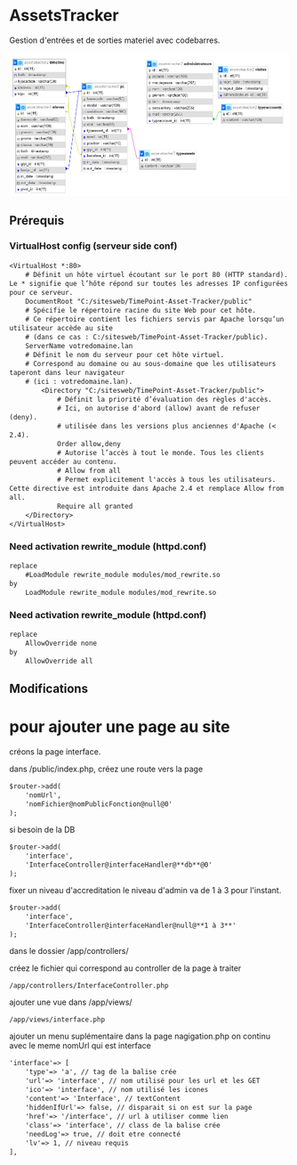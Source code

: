 # AssetsTracker

Gestion d'entrées et de sorties materiel avec codebarres.

![Mon Image](./bdd_assetstracker_v5.png "Shema de la base de données relationelle.")

## Prérequis
### VirtualHost config (serveur side conf)

    <VirtualHost *:80>
        # Définit un hôte virtuel écoutant sur le port 80 (HTTP standard). Le * signifie que l’hôte répond sur toutes les adresses IP configurées pour ce serveur.
        DocumentRoot "C:/sitesweb/TimePoint-Asset-Tracker/public"
        # Spécifie le répertoire racine du site Web pour cet hôte.
        # Ce répertoire contient les fichiers servis par Apache lorsqu’un utilisateur accède au site 
        # (dans ce cas : C:/sitesweb/TimePoint-Asset-Tracker/public).
        ServerName votredomaine.lan
        # Définit le nom du serveur pour cet hôte virtuel.
        # Correspond au domaine ou au sous-domaine que les utilisateurs taperont dans leur navigateur
        # (ici : votredomaine.lan).
            <Directory "C:/sitesweb/TimePoint-Asset-Tracker/public">
                # Définit la priorité d’évaluation des règles d'accès.
                # Ici, on autorise d'abord (allow) avant de refuser (deny).
                # utilisée dans les versions plus anciennes d'Apache (< 2.4).
                Order allow,deny
                # Autorise l’accès à tout le monde. Tous les clients peuvent accéder au contenu.
                # Allow from all
                # Permet explicitement l'accès à tous les utilisateurs. Cette directive est introduite dans Apache 2.4 et remplace Allow from all.
                Require all granted
        </Directory>
    </VirtualHost>

### Need activation rewrite_module (httpd.conf)

    replace
        #LoadModule rewrite_module modules/mod_rewrite.so
    by
        LoadModule rewrite_module modules/mod_rewrite.so
    
### Need activation rewrite_module (httpd.conf)

    replace
        AllowOverride none
    by
        AllowOverride all


## Modifications
# pour ajouter une page au site

créons la page interface.

dans /public/index.php, créez une route vers la page

    $router->add(
        'nomUrl',
        'nomFichier@nomPublicFonction@null@0'
    );

si besoin de la DB

	$router->add(
        'interface',
        'InterfaceController@interfaceHandler@**db**@0'
    );

fixer un niveau d'accreditation
le niveau d'admin va de 1 à 3 pour l'instant.

	$router->add(
        'interface',
        'InterfaceController@interfaceHandler@null@**1 à 3**'
    );

dans le dossier /app/controllers/

créez le fichier qui correspond au controller de la page à traiter

    /app/controllers/InterfaceController.php

ajouter une vue dans /app/views/

    /app/views/interface.php

ajouter un menu suplémentaire dans la page nagigation.php
on continu avec le meme nomUrl qui est interface

    'interface'=> [
        'type'=> 'a', // tag de la balise crée
        'url'=> 'interface', // nom utilisé pour les url et les GET
        'ico'=> 'interface', // nom utilisé les icones
        'content'=> 'Interface', // textContent
        'hiddenIfUrl'=> false, // disparait si on est sur la page
        'href'=> '/interface', // url à utiliser comme lien
        'class'=> 'interface', // class de la balise crée
        'needLog'=> true, // doit etre connecté
        'lv'=> 1, // niveau requis
    ],
